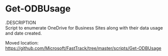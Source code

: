 # Get-ODBUsage
.DESCRIPTION  
        Script to enumerate OneDrive for Business Sites along with their data usage and date created.   

Moved location: https://github.com/Microsoft/FastTrack/tree/master/scripts/Get-ODBUsage
